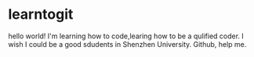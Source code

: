 # learntogit

hello world!
I'm learning how to code,learing how to be a qulified coder.
I wish I could be a good sdudents in Shenzhen University.
Github, help me.
